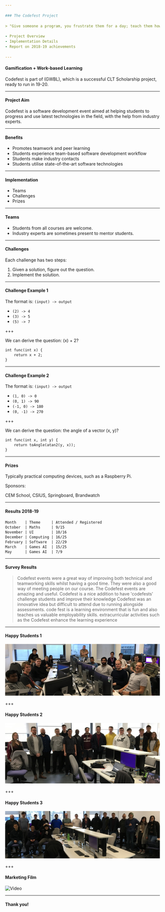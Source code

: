 ```yaml
---

### The Codefest Project

> "Give someone a program, you frustrate them for a day; teach them how to program, you frustrate them for a lifetime." - David Leinweber

- Project Overview
- Implementation Details
- Report on 2018-19 achievements

---
```


#### Gamification + Work-based Learning

Codefest is part of (GWBL), which is a successful CLT Scholarship project, ready to run in 19-20.

---

#### Project Aim

Codefest is a software development event aimed at helping students to progress and use latest
technologies in the field, with the help from industry experts.

---

#### Benefits

- Promotes teamwork and peer learning
- Students experience team-based software development workflow
- Students make industry contacts
- Students utilise state-of-the-art software technologies

---

#### Implementation

- Teams
- Challenges
- Prizes

---

#### Teams

* Students from all courses are welcome.
* Industry experts are sometimes present to mentor students.


---

#### Challenges

Each challenge has two steps:

1. Given a solution, figure out the question.
2. Implement the solution.

---

#### Challenge Example 1

The format is: `(input) -> output`

- `(2) -> 4`
- `(3) -> 5`
- `(5) -> 7`

+++

We can derive the question: (x) + 2?


```
int func(int x) {
    return x + 2;
}
```

---

#### Challenge Example 2

The format is: `(input) -> output`

- `(1, 0) -> 0`
- `(0, 1) -> 90`
- `(-1, 0) -> 180`
- `(0, -1) -> 270`

+++

We can derive the question: the angle of a vector (x, y)?


```
int func(int x, int y) {
    return toAngle(atan2(y, x));
}
```

---

#### Prizes

Typically practical computing devices, such as a Raspberry Pi.

Sponsors:

CEM School, CSIUS, Springboard, Brandwatch

---

#### Results 2018-19

```
Month    | Theme     | Attended / Registered
October  | Maths     | 9/15
November | UI        | 10/16
December | Computing | 16/25
February | Software  | 22/29
March    | Games AI  | 15/25
May      | Games AI  | 7/9
```

---

#### Survey Results

> Codefest events were a great way of improving both technical and teamworking skills whilst having a good time. They were also a good way of meeting people on our course. 
> The Codefest events are amazing and useful.
> Codefest is a nice addition to have
> 'codefests' challenge students and improve their knowledge
> Codefest was an innovative idea but difficult to attend due to running alongside assessments.
> code fest is a learning environment that is fun and also teaches us valuable employability skills.
> extracurricular activities such as the Codefest enhance the learning experience


---

#### Happy Students 1

![codefest](images/codefest1.jpg)

+++

#### Happy Students 2

![codefest](images/codefest2.jpg)

+++

#### Happy Students 3

![codefest](images/codefest3.jpg)

+++

#### Marketing Film

![Video](https://www.youtube.com/embed/ntAzEUH8bvg)

---

#### Thank you!